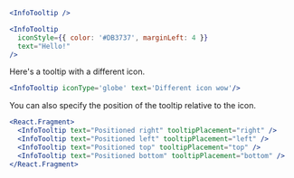 ```jsx
<InfoTooltip />
```

```jsx
<InfoTooltip
  iconStyle={{ color: '#DB3737', marginLeft: 4 }}
  text="Hello!"
/>
```

Here's a tooltip with a different icon.

```jsx
<InfoTooltip iconType='globe' text='Different icon wow'/>
```

You can also specify the position of the tooltip relative to the icon.

```jsx
<React.Fragment>
  <InfoTooltip text="Positioned right" tooltipPlacement="right" />
  <InfoTooltip text="Positioned left" tooltipPlacement="left" />
  <InfoTooltip text="Positioned top" tooltipPlacement="top" />
  <InfoTooltip text="Positioned bottom" tooltipPlacement="bottom" />
</React.Fragment>
```
